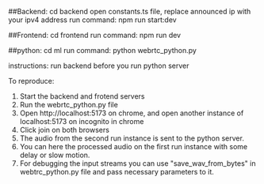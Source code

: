 ##Backend:
cd backend
open constants.ts file, replace announced ip with your ipv4 address
run command: npm run start:dev

##Frontend:
cd frontend
run command: npm run dev

##python:
cd ml
run command: python webrtc_python.py

instructions:
run backend before you run python server

To reproduce:

1. Start the backend and frotend servers
2. Run the webrtc_python.py file
3. Open http://localhost:5173 on chrome, and open another instance of localhost:5173 on incognito in chrome
4. Click join on both browsers
5. The audio from the second run instance is sent to the python server.
6. You can here the processed audio on the first run instance with some delay or slow motion.
7. For debugging the input streams you can use "save_wav_from_bytes" in webtrc_python.py file and pass necessary parameters to it.
